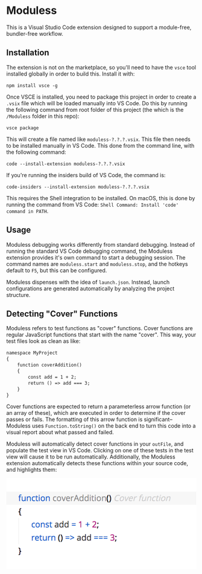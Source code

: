 # Moduless

This is a Visual Studio Code extension designed to support a module-free, bundler-free workflow.

## Installation

The extension is not on the marketplace, so you'll need to have the `vsce` tool installed globally in order to build this. Install it with:

```
npm install vsce -g
```

Once VSCE is installed, you need to package this project in order to create a `.vsix` file which will be loaded manually into VS Code. Do this by running the following command from root folder of this project (the which is the `/Moduless` folder in this repo):

```
vsce package
```

This will create a file named like `moduless-?.?.?.vsix`. This file then needs to be installed manually in VS Code. This done from the command line, with the following command:

```
code --install-extension moduless-?.?.?.vsix
```

If you're running the insiders build of VS Code, the command is:

```
code-insiders --install-extension moduless-?.?.?.vsix
```

This requires the Shell integration to be installed. On macOS, this is done by running the command from VS Code: `Shell Command: Install 'code' command in PATH`.

## Usage

Moduless debugging works differently from standard debugging. Instead of running the standard VS Code debugging command, the Moduless extension provides it's own command to start a debugging session. The command names are `moduless.start` and `moduless.stop`, and the hotkeys default to `F5`, but this can be configured.

Moduless dispenses with the idea of `launch.json`. Instead, launch configurations are generated automatically by analyzing the project structure.

## Detecting "Cover" Functions

Moduless refers to test functions as "cover" functions. Cover functions are regular JavaScript functions that start with the name "cover". This way, your test files  look as clean as like:

```
namespace MyProject
{
	function coverAddition()
	{
		const add = 1 + 2;
		return () => add === 3;
	}
}
```

Cover functions are expected to return a parameterless arrow function (or an array of these), which are executed in order to determine if the cover passes or fails. The formatting of this arrow function is significant–Moduless uses `Function.toString()` on the back end to turn this code into a visual report about what passed and failed.

Moduless will automatically detect cover functions in your `outFile`, and populate the test view in VS Code. Clicking on one of these tests in the test view will cause it to be run automatically. Additionally, the Moduless extension automatically detects these functions within your source code, and highlights them:

![Moduless](screenshot.png)

